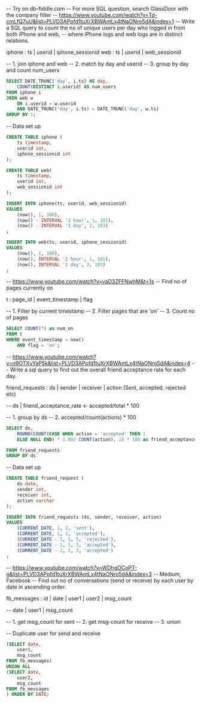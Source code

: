 -- Try on db-fiddle.com
-- For more SQL question, search GlassDoor with the company filter
-- https://www.youtube.com/watch?v=Td-cmLfQ7uU&list=PLVD3APpfd1tuXrXBWAntLx4tNaONro5dA&index=1
-- Write a SQL query to count the no of unique users per day who logged in from both iPhone and web,
-- where iPhone logs and web logs are in distinct relations.

iphone : ts | userid | iphone_sessionid
web : ts | userid | web_sessionid


-- 1. join iphone and web
-- 2. match by day and userid
-- 3. group by day and count num_users

```sql
SELECT DATE_TRUNC('day', i.ts) AS day,
    COUNT(DISTINCT i.userid) AS num_users
FROM iphone i
JOIN web w
    ON i.userid = w.userid
    AND DATE_TRUNC('day', i.ts) = DATE_TRUNC('day', w.ts)
GROUP BY 1;
```

-- Data set up
```sql
CREATE TABLE iphone (
    ts timestamp,
    userid int,
    iphone_sessionid int
);

CREATE TABLE web(
    ts timestamp,
    userid int,
    web_sessionid int
);

INSERT INTO iphone(ts, userid, web_sessionid)
VALUES
    (now(), 1, 100),
    (now() - INTERVAL '1 hour', 1, 101),
    (now() - INTERVAL '1 day', 2, 103)
;

INSERT INTO web(ts, userid, iphone_sessionid)
VALUES
    (now(), 1, 100),
    (now(), INTERVAL '2 hour', 1, 101),
    (now(), INTERVAL '1 day', 3, 103)
;
```


-- https://www.youtube.com/watch?v=vaD3ZFFNwhM&t=1s
-- Find no of pages currently on

t : page_id | event_timestamp | flag

-- 1. Filter by current timestamp
-- 2. Filter pages that are 'on'
-- 3. Count no of pages
```sql
SELECT COUNT(*) as num_on
FROM t
WHERE event_timestamp = now()
    AND flag = 'on';
```


-- https://www.youtube.com/watch?v=n9OTXvYaP5k&list=PLVD3APpfd1tuXrXBWAntLx4tNaONro5dA&index=4
-- Write a sql query to find out the overall friend acceptance rate for each day.

friend_requests : ds | sender | receiver | action (Sent, accepted, rejected etc)


-- ds | friend_acceptance_rate <- accepted/total * 100

-- 1. group by ds
-- 2. accepted/count(actions) * 100

```sql
SELECT ds,
    ROUND(COUNT(CASE WHEN action = 'accepted' THEN 1
    ELSE NULL END) * 1.00/ COUNT(action), 2) * 100 as friend_acceptance_rate

FROM friend_requests
GROUP BY ds
```

-- Data set up

```sql
CREATE TABLE friend_request (
    ds date,
    sender int,
    receiver int,
    action varchar
);

INSERT INTO friend_requests (ds, sender, receiver, action)
VALUES
    (CURRENT_DATE, 1, 2, 'sent'),
    (CURRENT_DATE, 1, 3, 'accepted'),
    (CURRENT_DATE - 1, 1, 5, 'rejected'),
    (CURRENT_DATE - 1, 1, 3, 'accepted'),
    (CURRENT_DATE - 2, 2, 3, 'accepted')
;
```

-- https://www.youtube.com/watch?v=WDhgOCoPT-g&list=PLVD3APpfd1tuXrXBWAntLx4tNaONro5dA&index=3
-- Medium, Facebook
-- Find out no of conversations (send or receive) by each user by date in ascending order.

fb_messages : id | date | user1 | user2 | msg_count

-- date | user1 | msg_count

-- 1. get msg_count for sent
-- 2. get msg-count for receive
-- 3. union

-- Duplicate user for send and receive

```sql
(SELECT date,
    user1,
    msg_count
FROM fb_messages)
UNION ALL
(SELECT date,
    user2,
    msg_count
FROM fb_messages
) ORDER BY DATE;
```

